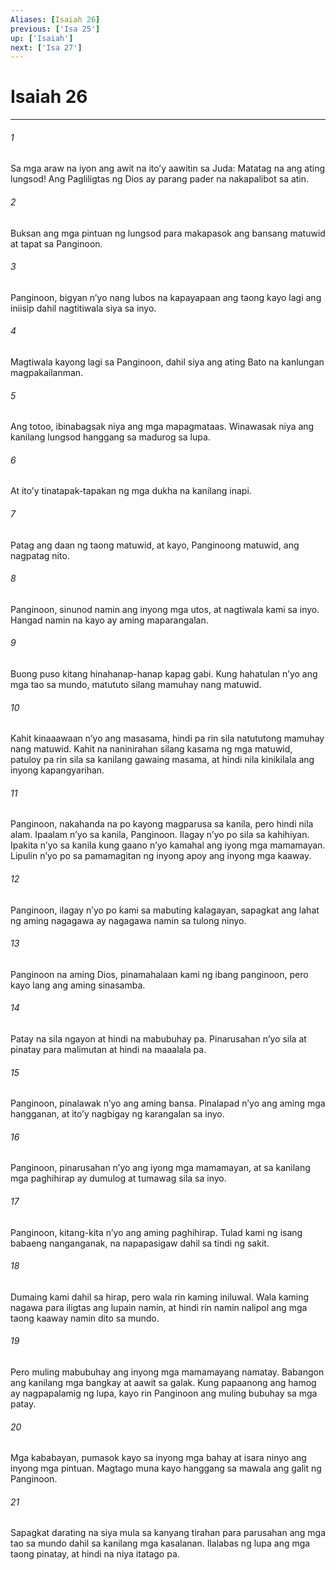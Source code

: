 ```yaml
---
Aliases: [Isaiah 26]
previous: ['Isa 25']
up: ['Isaiah']
next: ['Isa 27']
---
```

# Isaiah 26

***

###### 1
Sa mga araw na iyon ang awit na itoʼy aawitin sa Juda: Matatag na ang ating lungsod! Ang Pagliligtas ng Dios ay parang pader na nakapalibot sa atin. 

###### 2
Buksan ang mga pintuan ng lungsod para makapasok ang bansang matuwid at tapat sa Panginoon. 

###### 3
Panginoon, bigyan nʼyo nang lubos na kapayapaan ang taong kayo lagi ang iniisip dahil nagtitiwala siya sa inyo. 

###### 4
Magtiwala kayong lagi sa Panginoon, dahil siya ang ating Bato na kanlungan magpakailanman. 

###### 5
Ang totoo, ibinabagsak niya ang mga mapagmataas. Winawasak niya ang kanilang lungsod hanggang sa madurog sa lupa. 

###### 6
At itoʼy tinatapak-tapakan ng mga dukha na kanilang inapi. 

###### 7
Patag ang daan ng taong matuwid, at kayo, Panginoong matuwid, ang nagpatag nito. 

###### 8
Panginoon, sinunod namin ang inyong mga utos, at nagtiwala kami sa inyo. Hangad namin na kayo ay aming maparangalan. 

###### 9
Buong puso kitang hinahanap-hanap kapag gabi. Kung hahatulan nʼyo ang mga tao sa mundo, matututo silang mamuhay nang matuwid. 

###### 10
Kahit kinaaawaan nʼyo ang masasama, hindi pa rin sila natututong mamuhay nang matuwid. Kahit na naninirahan silang kasama ng mga matuwid, patuloy pa rin sila sa kanilang gawaing masama, at hindi nila kinikilala ang inyong kapangyarihan. 

###### 11
Panginoon, nakahanda na po kayong magparusa sa kanila, pero hindi nila alam. Ipaalam nʼyo sa kanila, Panginoon. Ilagay nʼyo po sila sa kahihiyan. Ipakita nʼyo sa kanila kung gaano nʼyo kamahal ang iyong mga mamamayan. Lipulin nʼyo po sa pamamagitan ng inyong apoy ang inyong mga kaaway. 

###### 12
Panginoon, ilagay nʼyo po kami sa mabuting kalagayan, sapagkat ang lahat ng aming nagagawa ay nagagawa namin sa tulong ninyo. 

###### 13
Panginoon na aming Dios, pinamahalaan kami ng ibang panginoon, pero kayo lang ang aming sinasamba. 

###### 14
Patay na sila ngayon at hindi na mabubuhay pa. Pinarusahan nʼyo sila at pinatay para malimutan at hindi na maaalala pa. 

###### 15
Panginoon, pinalawak nʼyo ang aming bansa. Pinalapad nʼyo ang aming mga hangganan, at itoʼy nagbigay ng karangalan sa inyo. 

###### 16
Panginoon, pinarusahan nʼyo ang iyong mga mamamayan, at sa kanilang mga paghihirap ay dumulog at tumawag sila sa inyo. 

###### 17
Panginoon, kitang-kita nʼyo ang aming paghihirap. Tulad kami ng isang babaeng nanganganak, na napapasigaw dahil sa tindi ng sakit. 

###### 18
Dumaing kami dahil sa hirap, pero wala rin kaming iniluwal. Wala kaming nagawa para iligtas ang lupain namin, at hindi rin namin nalipol ang mga taong kaaway namin dito sa mundo. 

###### 19
Pero muling mabubuhay ang inyong mga mamamayang namatay. Babangon ang kanilang mga bangkay at aawit sa galak. Kung papaanong ang hamog ay nagpapalamig ng lupa, kayo rin Panginoon ang muling bubuhay sa mga patay. 

###### 20
Mga kababayan, pumasok kayo sa inyong mga bahay at isara ninyo ang inyong mga pintuan. Magtago muna kayo hanggang sa mawala ang galit ng Panginoon. 

###### 21
Sapagkat darating na siya mula sa kanyang tirahan para parusahan ang mga tao sa mundo dahil sa kanilang mga kasalanan. Ilalabas ng lupa ang mga taong pinatay, at hindi na niya itatago pa.

